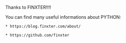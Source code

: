 Thanks to FINXTER!!!!

You can find many useful informations about PYTHON:

	* https://blog.finxter.com/about/

	* https://github.com/finxter
